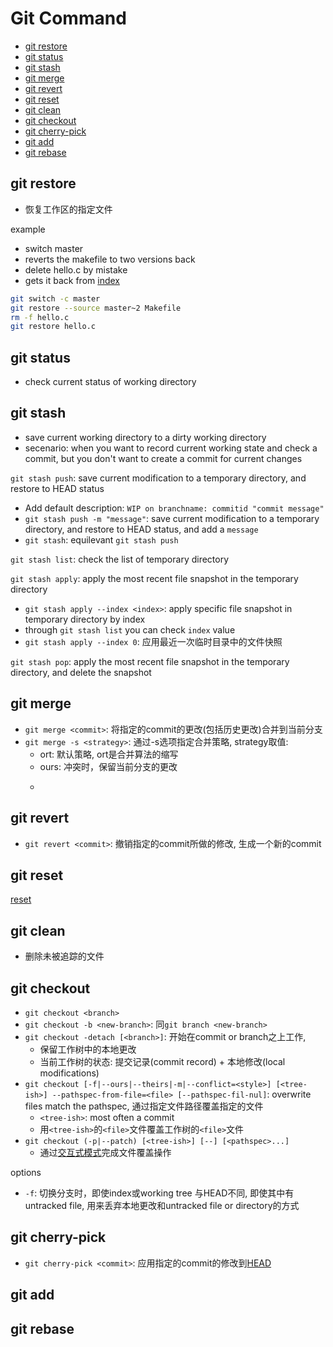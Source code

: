 # Git Command

- [git restore](#git-restore)
- [git status](#git-status)
- [git stash](#git-stash)
- [git merge](#git-merge)
- [git revert](#git-revert)
- [git reset](#git-reset)
- [git clean](#git-clean)
- [git checkout](#git-checkout)
- [git cherry-pick](#git-cherry-pick)
- [git add](#git-add)
- [git rebase](#git-rebase)

## git restore

- 恢复工作区的指定文件

example

- switch master
- reverts the makefile to two versions back
- delete hello.c by mistake
- gets it back from [index]()

```bash
git switch -c master
git restore --source master~2 Makefile
rm -f hello.c
git restore hello.c
```

## git status

- check current status of working directory

## git stash

- save current working directory to a dirty working directory
- secenario: when you want to record current working state and check a commit, but you don't want to create a commit for current changes

`git stash push`: save current modification to a temporary directory, and restore to HEAD status

- Add default description: `WIP on branchname: commitid "commit message"`
- `git stash push -m "message"`: save current modification to a temporary directory, and restore to HEAD status, and add a `message`
- `git stash`: equilevant `git stash push`

`git stash list`: check the list of temporary directory

`git stash apply`: apply the most recent file snapshot in the temporary directory

- `git stash apply --index <index>`: apply specific file snapshot in temporary directory by index
- through `git stash list` you can check `index` value
- `git stash apply --index 0`: 应用最近一次临时目录中的文件快照

`git stash pop`: apply the most recent file snapshot in the temporary directory, and delete the snapshot

## git merge

- `git merge <commit>`: 将指定的commit的更改(包括历史更改)合并到当前分支
- `git merge -s <strategy>`: 通过-s选项指定合并策略, strategy取值:
  - ort: 默认策略, ort是合并算法的缩写
  - ours: 冲突时，保留当前分支的更改
  - ~~~theirs: 冲突时，保留合并分支的更改~~~

## git revert

- `git revert <commit>`: 撤销指定的commit所做的修改, 生成一个新的commit

## git reset

[reset](git-command-reset.md)
## git clean

- 删除未被追踪的文件

## git checkout

- `git checkout <branch>`
- `git checkout -b <new-branch>`: 同`git branch <new-branch>`
- `git checkout -detach [<branch>]`: 开始在commit or branch之上工作,
  - 保留工作树中的本地更改
  - 当前工作树的状态: 提交记录(commit record) + 本地修改(local modifications)
- `git checkout [-f|--ours|--theirs|-m|--conflict=<style>] [<tree-ish>] --pathspec-from-file=<file> [--pathspec-fil-nul]`: overwrite files match the pathspec, 通过指定文件路径覆盖指定的文件
  - `<tree-ish>`: most often a commit
  - 用`<tree-ish>`的`<file>`文件覆盖工作树的`<file>`文件
- `git checkout (-p|--patch) [<tree-ish>] [--] [<pathspec>...]`
  - 通过[交互式模式](git-interactively-mode.md)完成文件覆盖操作

options

- `-f`: 切换分支时，即使index或working tree 与HEAD不同, 即使其中有untracked file, 用来丢弃本地更改和untracked file or directory的方式

## git cherry-pick

- `git cherry-pick <commit>`: 应用指定的commit的修改到[HEAD](git-concept.md#head)

## git add

## git rebase


